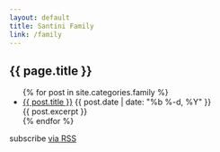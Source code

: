 ```yaml
---
layout: default
title: Santini Family
link: /family
---
```


<div class="home">
  <section class="post-header">
    <h2>{{ page.title }}</h2>
  </section>

  <ul class="posts">
    {% for post in site.categories.family %}
      <li>
        <a class="post-link" href="{{ post.url }}">{{ post.title }}</a>
        <span class="post-date">{{ post.date | date: "%b %-d, %Y" }}</span>
        <section>{{ post.excerpt }}</section>
      </li>
    {% endfor %}
  </ul>

  <p class="rss-subscribe">subscribe <a href="/family/feed.xml">via RSS</a></p>

</div>
